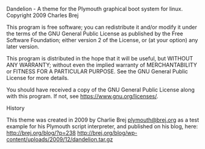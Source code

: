 Dandelion - A theme for the Plymouth graphical boot system for linux.
Copyright 2009 Charles Brej

This program is free software; you can redistribute it and/or
modify it under the terms of the GNU General Public License
as published by the Free Software Foundation; either version 2
of the License, or (at your option) any later version.

This program is distributed in the hope that it will be useful,
but WITHOUT ANY WARRANTY; without even the implied warranty of
MERCHANTABILITY or FITNESS FOR A PARTICULAR PURPOSE.  See the
GNU General Public License for more details.

You should have received a copy of the GNU General Public License
along with this program.  If not, see <https://www.gnu.org/licenses/>.


History

This theme was created in 2009 by Charlie Brej <plymouth@brej.org> as a test
example for his Plymouth script interpreter, and published on his blog, here:
http://brej.org/blog/?p=238
http://brej.org/blog/wp-content/uploads/2009/12/dandelion.tar.gz
